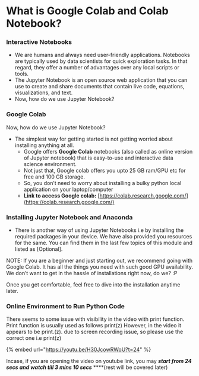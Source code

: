 # What is Google Colab and Colab Notebook?

### Interactive Notebooks

* We are humans and always need user-friendly applications. Notebooks are typically used by data scientists for quick exploration tasks. In that regard, they offer a number of advantages over any local scripts or tools.  
* The Jupyter Notebook is an open source web application that you can use to create and share documents that contain live code, equations, visualizations, and text. 
* Now, how do we use Jupyter Notebook?

### Google Colab

Now, how do we use Jupyter Notebook?

* The simplest way for getting started is not getting worried about installing anything at all. 
  * Google offers **Google Colab** notebooks \(also called as online version of Jupyter notebook\) that is easy-to-use and interactive data science environment.
  * Not just that, Google colab offers you upto 25 GB ram/GPU etc for free and 100 GB storage.
  * So, you don’t need to worry about installing a bulky python local application on your laptop/computer
  * **Link to access Google colab:** [https://colab.research.google.com/](https://colab.research.google.com/)

### Installing Jupyter Notebook and Anaconda

* There is another way of using Jupyter Notebooks i.e by installing the required packages in your device. We have also provided you resources for the same. You can find them in the last few topics of this module and listed as \[Optional\].

NOTE: If you are a beginner and just starting out, we recommend going with Google Colab. It has all the things you need with such good GPU availability. We don’t want to get in the hassle of installations right now, do we? :P

Once you get comfortable, feel free to dive into the installation anytime later.

### **Online Environment to Run Python Code**

There seems to some issue with visibility in the video with print function. Print function is usually used as follows print\(z\)  However, in the video it appears to be print.\(z\). due to screen recording  issue, so please use the correct one i.e print\(z\)

{% embed url="https://youtu.be/H30JcowRWoU?t=24" %}

Incase, if you are opening the video on youtube link, you may _**start from 24 secs and watch till 3 mins 10 secs**_ ****\(rest will be covered later\)

